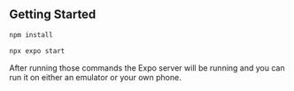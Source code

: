 ## Getting Started

```bash
npm install

npx expo start
```
After running those commands the Expo server will be running and you can run it on either an emulator or your own phone.